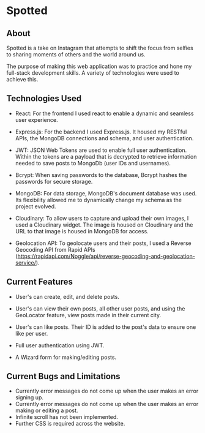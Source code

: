 # Spotted

## About

Spotted is a take on Instagram that attempts to shift the focus from selfies to sharing moments of others and the world around us.

The purpose of making this web application was to practice and hone my full-stack development skills. A variety of technologies were used to achieve this.

## Technologies Used

-   React: For the frontend I used react to enable a dynamic and seamless user experience.

-   Express.js: For the backend I used Express.js. It housed my RESTful APIs, the MongoDB connections and schema, and user authentication.

-   JWT: JSON Web Tokens are used to enable full user authentication. Within the tokens are a payload that is decrypted to retrieve information needed to save posts to MongoDb (user IDs and usernames).

-   Bcrypt: When saving passwords to the database, Bcrypt hashes the passwords for secure storage.

-   MongoDB: For data storage, MongoDB's document database was used. Its flexibility allowed me to dynamically change my schema as the project evolved.

-   Cloudinary: To allow users to capture and upload their own images, I used a Cloudinary widget. The image is housed on Cloudinary and the URL to that image is housed in MongoDB for access.

-   Geolocation API: To geolocate users and their posts, I used a Reverse Geocoding API from Rapid APIs (https://rapidapi.com/Noggle/api/reverse-geocoding-and-geolocation-service/).

## Current Features

-   User's can create, edit, and delete posts.

-   User's can view their own posts, all other user posts, and using the GeoLocator feature, view posts made in their current city.

-   User's can like posts. Their ID is added to the post's data to ensure one like per user.

-   Full user authentication using JWT.

-   A Wizard form for making/editing posts.

## Current Bugs and Limitations

-   Currently error messages do not come up when the user makes an error signing up.
-   Currently error messages do not come up when the user makes an error making or editing a post.
-   Infinite scroll has not been implemented.
-   Further CSS is required across the website.
